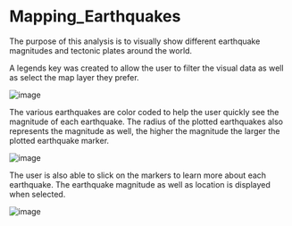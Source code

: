 # Mapping_Earthquakes

The purpose of this analysis is to visually show different earthquake magnitudes and tectonic plates around the world. 

A legends key was created to allow the user to filter the visual data as well as select the map layer they prefer.

![image](https://user-images.githubusercontent.com/26393180/161443510-5c710c0b-4aca-435d-a549-f247ca896086.png)

The various earthquakes are color coded to help the user quickly see the magnitude of each earthquake. The radius of the plotted earthquakes also represents the magnitude as well, the higher the magnitude the larger the plotted earthquake marker.

![image](https://user-images.githubusercontent.com/26393180/161443534-04f40f50-3893-4a5f-895e-03f39f48b8e2.png)

The user is also able to slick on the markers to learn more about each earthquake. The earthquake magnitude as well as location is displayed when selected.

![image](https://user-images.githubusercontent.com/26393180/161443545-115b0d2b-a2f1-4305-9442-384e261b5be3.png)
